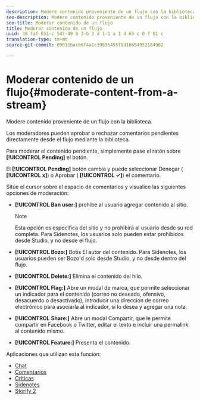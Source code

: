 ```yaml
---
description: Modere contenido proveniente de un flujo con la biblioteca.
seo-description: Modere contenido proveniente de un flujo con la biblioteca.
seo-title: Moderar contenido de un flujo
title: Moderar contenido de un flujo
uuid: 38 faf 651-c 547-49 b 3-b 3 d 1-1 a 1 d 65 c 0 f 81 c
translation-type: tm+mt
source-git-commit: 09011bac06f4a1c39836455f9d16654952184962

---
```



# Moderar contenido de un flujo{#moderate-content-from-a-stream}

Modere contenido proveniente de un flujo con la biblioteca.

Los moderadores pueden aprobar o rechazar comentarios pendientes directamente desde el flujo mediante la biblioteca.

Para moderar el contenido pendiente, simplemente pase el ratón sobre **[!UICONTROL Pending]** el botón.

El **[!UICONTROL Pending]** botón cambia y puede seleccionar Denegar ( **[!UICONTROL x]**) o Aprobar ( **[!UICONTROL ✓]**) el comentario.

Sitúe el cursor sobre el espacio de comentarios y visualice las siguientes opciones de moderación:

* **[!UICONTROL Ban user:]** prohíbe al usuario agregar contenido al sitio.

   >[!NOTE]
   >
   >Esta opción es específica del sitio y no prohibirá al usuario desde su red completa. Para Sidenotes, los usuarios solo pueden estar prohibidos desde Studio, y no desde el flujo.

* **[!UICONTROL Bozo:]** Botis El autor del contenido. Para Sidenotes, los usuarios pueden ser Bozo'd solo desde Studio, y no desde dentro del flujo.
* **[!UICONTROL Delete:]** Elimina el contenido del hilo.
* **[!UICONTROL Flag:]** Abre un modal de marca, que permite seleccionar un indicador para el contenido (correo no deseado, ofensivo, desacuerdo o desactivado), introducir una dirección de correo electrónico para asociarla al indicador, si lo desea y agregar una nota.
* **[!UICONTROL Share:]** Abre un modal Compartir, que le permite compartir en Facebook o Twitter, editar el texto e incluir una permalink al contenido mismo.
* **[!UICONTROL Feature:]** Presenta el contenido.



Aplicaciones que utilizan esta función:

* [Chat](/help/using/c-about-apps/c-chat-app/c-chat-app.md#c_chat_app)
* [Comentarios](/help/using/c-about-apps/c-comments/c-comments.md)
* [Críticas](/help/using/c-about-apps/c-reviews-app/c-reviews-app.md#c_reviews_app)
* [Sidenotes](/help/using/c-about-apps/c-sidenotes-app/c-sidenotes-app.md#c_sidenotes_app)
* [Storify 2](/help/using/c-about-apps/c-storify2/c-storify2.md#c_storify2)

